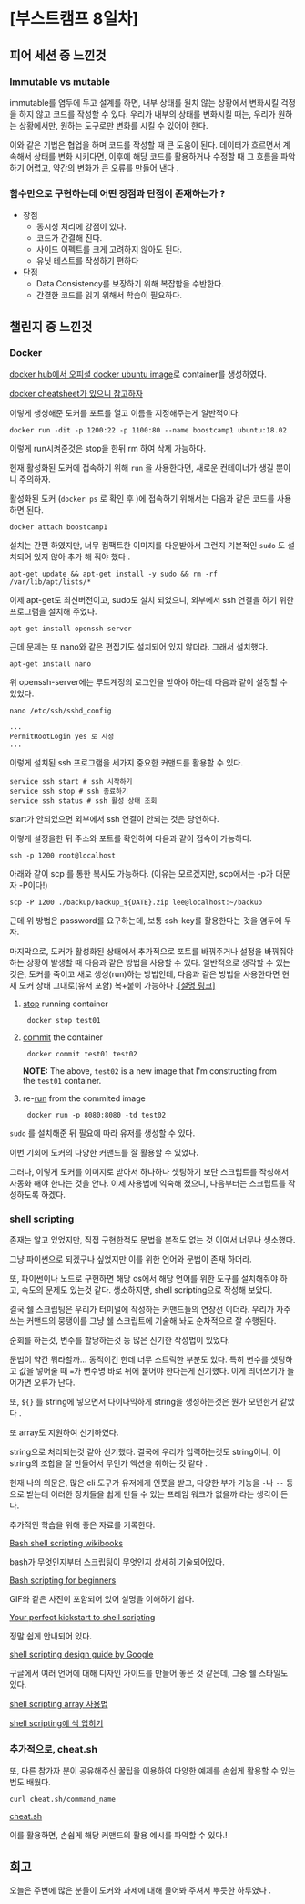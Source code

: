 # [부스트캠프 8일차]

## 피어 세션 중 느낀것

### Immutable vs mutable

immutable를 염두에 두고 설계를 하면, 내부 상태를 원치 않는 상황에서 변화시킬 걱정을 하지 않고 코드를 작성할 수 있다. 우리가 내부의 상태를 변화시킬 때는, 우리가 원하는 상황에서만, 원하는 도구로만 변화를 시킬 수 있어야 한다. 

이와 같은 기법은 협업을 하며 코드를 작성할 때 큰 도움이 된다.  데이터가 흐르면서 계속해서 상태를 변화 시키다면, 이후에 해당 코드를 활용하거나 수정할 때 그 흐름을 파악하기 어렵고, 약간의 변화가 큰 오류를 만들어 낸다 .

### 함수만으로 구현하는데 어떤 장점과 단점이 존재하는가 ?

- 장점
    - 동시성 처리에 강점이 있다.
    - 코드가 간결해 진다.
    - 사이드 이펙트를 크게 고려하지 않아도 된다.
    - 유닛 테스트를 작성하기 편하다
- 단점
    - Data Consistency를 보장하기 위해 복잡함을 수반한다.
    - 간결한 코드를 읽기 위해서 학습이 필요하다.

## 챌린지 중 느낀것

### Docker

[docker hub에서 오피셜 docker ubuntu image](https://hub.docker.com/_/ubuntu)로 container를 생성하였다. 

[docker cheatsheet가 있으니 참고하자](https://www.docker.com/sites/default/files/Docker_CheatSheet_08.09.2016_0.pdf)

이렇게 생성해준 도커를 포트를 열고 이름을 지정해주는게 일반적이다. 

    docker run -dit -p 1200:22 -p 1100:80 --name boostcamp1 ubuntu:18.02
    

이렇게 run시켜준것은 stop을 한뒤 rm 하여 삭제 가능하다.

현재 활성화된 도커에 접속하기 위해 `run` 을 사용한다면, 새로운 컨테이너가 생길 뿐이니 주의하자. 

활성화된 도커 (`docker ps` 로 확인 후 )에 접속하기 위해서는 다음과 같은 코드를 사용하면 된다. 

    docker attach boostcamp1

설치는 간편 하였지만, 너무 컴팩트한 이미지를 다운받아서 그런지 기본적인 `sudo` 도 설치되어 있지 않아 추가 해 줘야 했다 .

    apt-get update && apt-get install -y sudo && rm -rf /var/lib/apt/lists/*

이제 apt-get도 최신버전이고, sudo도 설치 되었으니, 외부에서 ssh 연결을 하기 위한 프로그램을 설치해 주었다. 

    apt-get install openssh-server

근데 문제는 또 nano와 같은 편집기도 설치되어 있지 않더라. 그래서 설치했다. 

    apt-get install nano

위 openssh-server에는 루트계정의 로그인을 받아야 하는데 다음과 같이 설정할 수 있었다. 

    nano /etc/ssh/sshd_config
    
    ...
    PermitRootLogin yes 로 지정
    ...

이렇게 설치된 ssh 프로그램을 세가지 중요한 커맨드를 활용할 수 있다.

    service ssh start # ssh 시작하기
    service ssh stop # ssh 종료하기
    service ssh status # ssh 활성 상태 조회

start가 안되있으면 외부에서 ssh 연결이 안되는 것은 당연하다. 

이렇게 설정을한 뒤 주소와 포트를 확인하여 다음과 같이 접속이 가능하다.

    ssh -p 1200 root@localhost

아래와 같이 scp 를 통한 복사도 가능하다. (이유는 모르겠지만, scp에서는 -p가 대문자 -P이다!)

    scp -P 1200 ./backup/backup_${DATE}.zip lee@localhost:~/backup

근데 위 방법은 password를 요구하는데, 보통 ssh-key를 활용한다는 것을 염두에 두자. 

마지막으로, 도커가 활성화된 상태에서 추가적으로 포트를 바꿔주거나 설정을 바꿔줘야 하는 상황이 발생할 때 다음과 같은 방법을 사용할 수 있다. 일반적으로 생각할 수 있는것은, 도커를 죽이고 새로 생성(run)하는 방법인데, 다음과 같은 방법을 사용한다면 현재 도커 상태 그대로(유저 포함) 복+붙이 가능하다 .[[설명 링크]](https://stackoverflow.com/a/26622041)

1. [stop](https://docs.docker.com/engine/reference/commandline/stop/) running container

        docker stop test01

2. [commit](https://docs.docker.com/engine/reference/commandline/commit/) the container

        docker commit test01 test02

    **NOTE:** The above, `test02` is a new image that I'm constructing from the `test01` container.

3. re-[run](https://docs.docker.com/engine/reference/commandline/run/) from the commited image

        docker run -p 8080:8080 -td test02

`sudo` 를 설치해준 뒤 필요에 따라 유저를 생성할 수 있다. 

이번 기회에 도커의 다양한 커맨드를 잘 활용할 수 있었다. 

그러나, 이렇게 도커를 이미지로 받아서 하나하나 셋팅하기 보단 스크립트를 작성해서 자동화 해야 한다는 것을 안다. 이제 사용법에 익숙해 졌으니, 다음부터는 스크립트를 작성하도록 하겠다. 

### shell scripting

존재는 알고 있었지만, 직접 구현한적도 문법을 본적도 없는 것 이여서 너무나 생소했다. 

그냥 파이썬으로 되겠구나 싶었지만 이를 위한 언어와 문법이 존재 하더라. 

또, 파이썬이나 노드로 구현하면 해당 os에서 해당 언어를 위한 도구를 설치해줘야 하고, 속도의 문제도 있는것 같다. 생소하지만, shell scripting으로 작성해 보았다. 

결국 쉘 스크립팅은 우리가 터미널에 작성하는 커맨드들의 연장선 이더라. 우리가 자주 쓰는 커맨드의 뭉탱이를 그냥 쉘 스크립트에 기술해 놔도 순차적으로 잘 수행된다. 

순회를 하는것, 변수를 할당하는것 등 많은 신기한 작성법이 있었다. 

문법이 약간 뭐라할까... 동적이긴 한데 너무 스트릭한 부분도 있다. 특히 변수를 셋팅하고 값을 넣어줄 때 `=`가 변수명 바로 뒤에 붙어야 한다는게 신기했다. 이게 띄어쓰기가 들어가면 오류가 난다. 

또, `${}` 를 string에 넣으면서 다이나믹하게 string을 생성하는것은 뭔가 모던한거 같았다 .

또  array도 지원하여 신기하였다. 

string으로 처리되는것 같아 신기했다. 결국에 우리가 입력하는것도 string이니, 이 string의 조합을 잘 만들어서 무언가 액션을 취하는 것 같다 .

현재 나의 의문은, 많은 cli 도구가 유저에게 인풋을 받고, 다양한 부가 기능을 `-`나 `--` 등으로 받는데 이러한 장치들을 쉽게 만들 수 있는 프레임 워크가 없을까 라는 생각이 든다.

추가적인 학습을 위해 좋은 자료를 기록한다. 

[Bash shell scripting wikibooks](https://en.wikibooks.org/wiki/Bash_Shell_Scripting) 

bash가 무엇인지부터 스크립팅이 무엇인지 상세히 기술되어있다. 

[Bash scripting for beginners](https://linuxconfig.org/bash-scripting-tutorial-for-beginners)

GIF와 같은 사진이 포함되어 있어 설명을 이해하기 쉽다. 

[Your perfect kickstart to shell scripting](https://codeburst.io/your-perfect-kickstart-to-shell-scripting-857b81c0939b)

정말 쉽게 안내되어 있다. 

[shell scripting design guide by Google](https://google.github.io/styleguide/shell.xml)

구글에서 여러 언어에 대해 디자인 가이드를 만들어 놓은 것 같은데, 그중 쉘 스타일도 있다. 

[shell scripting array 사용법](https://stackoverflow.com/a/1951523)

[shell scripting에 색 입히기](https://stackoverflow.com/a/20983251)

### 추가적으로, cheat.sh

또, 다른 참가자 분이 공유해주신 꿀팁을 이용하여 다양한 예제를 손쉽게 활용할 수 있는 법도 배웠다. 

    curl cheat.sh/command_name

[cheat.sh](https://cheat.sh/)

이를 활용하면, 손쉽게 해당 커맨드의 활용 예시를 파악할 수 있다.!

## 회고

오늘은 주변에 많은 분들이 도커와 과제에 대해 물어봐 주셔서 뿌듯한 하루였다 .
